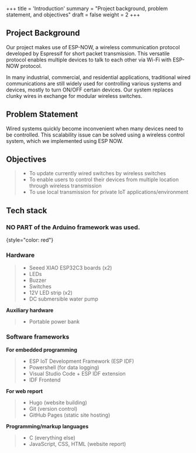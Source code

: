 +++
title = 'Introduction'
summary = "Project background, problem statement, and objectives"
draft = false
weight = 2
+++

## Project Background
Our project makes use of ESP-NOW, a wireless communication protocol developed by Espressif for short packet transmission. This versatile protocol enables multiple devices to talk to each other via Wi-Fi with ESP-NOW protocol.

In many industrial, commercial, and residential applications, traditional wired communications are still widely used for controlling various systems and devices, mostly to turn ON/OFF certain devices. Our system replaces clunky wires in exchange for modular wireless switches.

## Problem Statement
Wired systems quickly become inconvenient when many devices need to be controlled. This scalability issue can be solved using a wireless control system, which we implemented using ESP NOW.


## Objectives
> - To update currently wired switches by wireless switches
> - To enable users to control their devices from multiple location through wireless transmission
> - To use local transmission for private IoT applications/environment

## Tech stack
### NO PART of the Arduino framework was used.
{style="color: red"}

### Hardware
> - Seeed XIAO ESP32C3 boards (x2)
> - LEDs
> - Buzzer
> - Switches
> - 12V LED strip (x2)
> - DC submersible water pump

**Auxiliary hardware**
> - Portable power bank


### Software frameworks
**For embedded programming**
> - ESP IoT Development Framework (ESP IDF)
> - Powershell (for data logging)
> - Visual Studio Code + ESP IDF extension
> - IDF Frontend

**For web report**
> - Hugo (website building)
> - Git (version control)
> - GitHub Pages (static site hosting)

**Programming/markup languages**
> - C (everything else)
> - JavaScript, CSS, HTML (website report)
